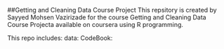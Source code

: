 ##Getting and Cleaning Data Course Project
This repsitory is created by Sayyed Mohsen Vazirizade for the course Getting and Cleaning Data Course Projecta available on coursera using R programming.

This repo includes:
data:
CodeBook:
